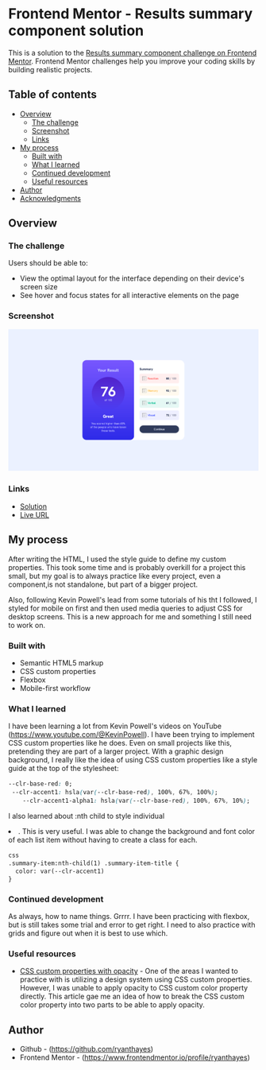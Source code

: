 # Frontend Mentor - Results summary component solution

This is a solution to the [Results summary component challenge on Frontend Mentor](https://www.frontendmentor.io/challenges/results-summary-component-CE_K6s0maV). Frontend Mentor challenges help you improve your coding skills by building realistic projects. 

## Table of contents

- [Overview](#overview)
  - [The challenge](#the-challenge)
  - [Screenshot](#screenshot)
  - [Links](#links)
- [My process](#my-process)
  - [Built with](#built-with)
  - [What I learned](#what-i-learned)
  - [Continued development](#continued-development)
  - [Useful resources](#useful-resources)
- [Author](#author)
- [Acknowledgments](#acknowledgments)

## Overview

### The challenge

Users should be able to:

- View the optimal layout for the interface depending on their device's screen size
- See hover and focus states for all interactive elements on the page

### Screenshot

![](./screenshot.png)

### Links

- [Solution](https://github.com/ryanthayes/fem-results-summary-component)
- [Live URL](https://ryanthayes.github.io/fem-results-summary-component)

## My process

After writing the HTML, I used the style guide to define my custom properties. This took some time and is probably overkill for a project this small, but my goal is to always practice like every project, even a component,is not standalone, but part of a bigger project. 

Also, following Kevin Powell's lead from some tutorials of his tht I followed, I styled for mobile on first and then used media queries to adjust CSS for desktop screens. This is a new approach for me and something I still need to work on.

### Built with

- Semantic HTML5 markup
- CSS custom properties
- Flexbox
- Mobile-first workflow

### What I learned

I have been learning a lot from Kevin Powell's videos on YouTube (https://www.youtube.com/@KevinPowell). I have been trying to implement CSS custom properties like he does. Even on small projects like this, pretending they are part of a larger project. With a graphic design background, I really like the idea of using CSS custom properties like a style guide at the top of the stylesheet:

```css
--clr-base-red: 0;
 --clr-accent1: hsla(var(--clr-base-red), 100%, 67%, 100%);
    --clr-accent1-alpha1: hsla(var(--clr-base-red), 100%, 67%, 10%);
```

I also learned about :nth child to style individual <li>. This is very useful. I was able to change the background and font color of each list item without having to create a class for each.

```
css
.summary-item:nth-child(1) .summary-item-title {
  color: var(--clr-accent1)
}
```

### Continued development

As always, how to name things. Grrrr. I have been practicing with flexbox, but is still takes some trial and error to get right. I need to also practice with grids and figure out when it is best to use which.

### Useful resources

- [CSS custom properties with opacity](https://elad.medium.com/why-css-hsl-colors-are-better-83b1e0b6eead) - One of the areas I wanted to practice with is utilizing a design system using CSS custom properties. However, I was unable to apply opacity to CSS custom color property directly. This article gae me an idea of how to break the CSS custom color property into two parts to be able to apply opacity.

## Author

- Github - (https://github.com/ryanthayes)
- Frontend Mentor - (https://www.frontendmentor.io/profile/ryanthayes)